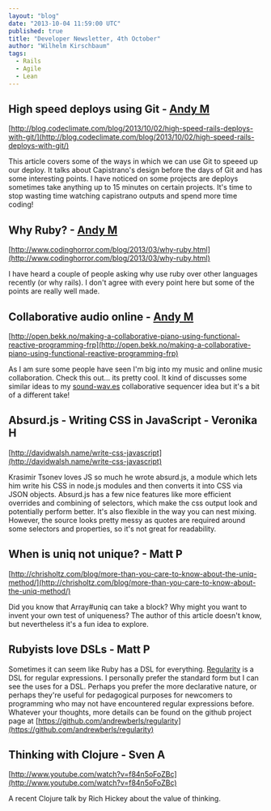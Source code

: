 ```yaml
---
layout: "blog"
date: "2013-10-04 11:59:00 UTC"
published: true
title: "Developer Newsletter, 4th October"
author: "Wilhelm Kirschbaum"
tags:
  - Rails
  - Agile
  - Lean
---
```


## High speed deploys using Git - [Andy M](http://www.unboxedconsulting.com/people/andrew-mitchell)
[http://blog.codeclimate.com/blog/2013/10/02/high-speed-rails-deploys-with-git/](http://blog.codeclimate.com/blog/2013/10/02/high-speed-rails-deploys-with-git/)

This article covers some of the ways in which we can use Git to speeed up our deploy. It talks about Capistrano's design before the days of Git and has some interesting points. I have noticed on some projects are deploys sometimes take anything up to 15 minutes on certain projects. It's time to stop wasting time watching capistrano outputs and spend more time coding!


## Why Ruby? - [Andy M](http://www.unboxedconsulting.com/people/andrew-mitchell)
[http://www.codinghorror.com/blog/2013/03/why-ruby.html](http://www.codinghorror.com/blog/2013/03/why-ruby.html)

I have heard a couple of people asking why use ruby over other languages recently (or why rails). I don't agree with every point here but some of the points are really well made.

## Collaborative audio online - [Andy M](http://www.unboxedconsulting.com/people/andrew-mitchell)
[http://open.bekk.no/making-a-collaborative-piano-using-functional-reactive-programming-frp](http://open.bekk.no/making-a-collaborative-piano-using-functional-reactive-programming-frp)

As I am sure some people have seen I'm big into my music and online music collaboration. Check this out… its pretty cool. It kind of discusses some similar ideas to my [sound-wav.es](http://www.sound-wav.es) collaborative sequencer idea but it's a bit of a different take!

## Absurd.js - Writing CSS in JavaScript - Veronika H
[http://davidwalsh.name/write-css-javascript](http://davidwalsh.name/write-css-javascript)

Krasimir Tsonev loves JS so much he wrote absurd.js, a module which lets him write his CSS in node.js modules and then converts it into CSS via JSON objects. Absurd.js has a few nice features like more efficient overrides and combining of selectors, which make the css output look and potentially perform better. It's also flexible in the way you can nest mixing. However, the source looks pretty messy as quotes are required around some selectors and properties, so it's not great for readability.

## When is uniq not unique? - Matt P
[http://chrisholtz.com/blog/more-than-you-care-to-know-about-the-uniq-method/](http://chrisholtz.com/blog/more-than-you-care-to-know-about-the-uniq-method/)

Did you know that Array#uniq can take a block? Why might you want to invent your own test of uniqueness? The author of this article doesn't know, but nevertheless it's a fun idea to explore.

## Rubyists love DSLs - Matt P
Sometimes it can seem like Ruby has a DSL for everything. [Regularity](https://github.com/andrewberls/regularity
) is a DSL for regular expressions. I personally prefer the standard form but I can see the uses for a DSL. Perhaps you prefer the more declarative nature, or perhaps they're useful for pedagogical purposes for newcomers to programming who may not have encountered regular expressions before. Whatever your thoughts, more details can be found on the github project page at [https://github.com/andrewberls/regularity](https://github.com/andrewberls/regularity)

## Thinking with Clojure - Sven A
[http://www.youtube.com/watch?v=f84n5oFoZBc](http://www.youtube.com/watch?v=f84n5oFoZBc)

A recent Clojure talk by Rich Hickey about the value of thinking.
